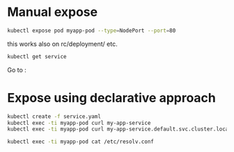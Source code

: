 # Manual expose

```sh
kubectl expose pod myapp-pod --type=NodePort --port=80
```

this works also on rc/deployment/ etc.

```sh
kubectl get service
```
Go to <IP of worker node>:<exposed port>

# Expose using declarative approach

```sh
kubectl create -f service.yaml
kubectl exec -ti myapp-pod curl my-app-service
kubectl exec -ti myapp-pod curl my-app-service.default.svc.cluster.local

kubectl exec -ti myapp-pod cat /etc/resolv.conf
```
